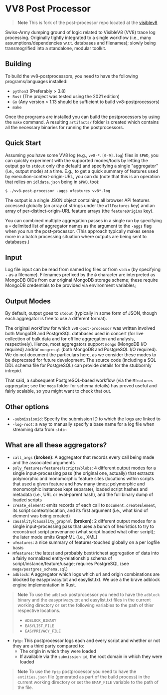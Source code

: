 # VV8 Post Processor

> **Note** This is fork of the post-processor repo located at the [visiblev8](https://github.com/wspr-ncsu/visiblev8)

Swiss-Army dumping ground of logic related to VisibleV8 (VV8) trace log processing.
Originally tightly integrated to a single workflow (i.e., many assumptions/dependencies w.r.t. databases and filenames); slowly being transmogrified into a standalone, modular toolkit.

## Building

To build the vv8-postprocessors, you need to have the following programs/languages installed:

* `python3` (Preferably > 3.8)
* `Rust` (The project was tested using the 2021 edition)
* `Go` (Any version > 1.13 should be sufficient to build vv8-postprocessors)
* `make`

Once the programs are installed you can build the postprocessors by using the `make` command. A resulting `artifacts/` folder is created which contains all the necessary binaries for running the postprocessors.

## Quick Start

Assuming you have some VV8 log (e.g., `vv8-*.[0-9].log`) files in `$PWD`, you can quickly experiment with the supported modes/tools by letting the output go to `stdout` only (the default) and specifying a single "aggregator" (i.e., output mode) at a time.  E.g., to get a quick summary of features used by execution-context-origin-URL, you can do (note that this is an operation that relies on `idldata.json` being in `$PWD`, too):

```$ ./vv8-post-processor -aggs ufeatures vv8*.log```

The output is a single JSON object containing all browser API features accessed globally (an array of strings under the `allFeatures` key) and an array of per-distinct-origin-URL feature arrays (the `featureOrigins` key).

You can combined multiple aggregation passes in a single run by specifying a `+` delimited list of aggregator names as the argument to the `-aggs` flag when you run the post-processor.  (This approach typically makes sense more in a batch processing situation where outputs are being sent to databases.)

## Input

Log file input can be read from named log files or from `stdin` (by specifying `-` as a filename).
Filenames prefixed by the `@` character are interpreted as MongoDB OIDs from our original MongoDB storage scheme; these require MongoDB credentials to be provided via environment variables;

## Output Modes

By default, output goes to `stdout` (typically in some form of JSON, though each aggregator is free to use a different format).

The original workflow for which `vv8-post-processor` was written involved both MongoDB and PostgreSQL databases used in concert (for live collection of bulk data and for offline aggregation and analysis, respectively).  Hence, most aggregators support `mongo` (MongoDB I/O required) and/or `mongresql` (both MongoDB and PostgreSQL I/O required).  We do not document the particulars here, as we consider these modes to be deprecated for future development.  The source code (including a SQL DDL schema file for PostgreSQL) can provide details for the stubbornly intrepid.

That said, a subsequent PostgreSQL-based workflow (via the `Mfeatures` aggregator; see the `mega` folder for schema details) has proved useful and fairly scalable, so you might want to check that out.

## Other options

* `-submissionid`: Specify the submission ID to which the logs are linked to
* `-log-root`: a way to manually specify a base name for a log file when streaming data from `stdin`

## What are all these aggregators?

* `call_args` **(broken)**: A aggregator that records every call being made and the associated arguments
* `poly_features/features`/`scripts`/`blobs`: 4 different output modes for a single input-processing pass (the original one, actually) that extracts polymorphic and monomorphic feature sites (locations within scripts that used a given feature and how many times; polymorphic and monomorphic instances kept separate), loaded script hashes and metadata (i.e.,  URL or eval-parent hash), and the full binary dump of loaded scripts
* `create_element`: emits records of each call to `Document.createElement`, its script context/location, and its first argument (i.e., what kind of element was being created)
* `causality`/`causality_graphml` **(broken)**: 2 different output modes for a single input-processing pass that uses a bunch of heuristics to try to reconstruct script provenance (what script loaded what other script); the later mode emits GraphML (i.e., XML)
* `ufeatures`: a nice summary of features-touched globally on a per logfile basis
* `Mfeatures`: the latest and probably best/richest aggregation of data into a fairly normalized entity-relationship schema of script/instance/feature/usage; requires PostgreSQL (see `mega/postgres_schema.sql`)
* `adblock`: A aggregator which logs which url and origin combinations are blocked by easyprivacy.txt and easylist.txt. We use a the brave adblock engine implementation in Rust.

> **Note**
> To use the `adblock` postprocessor you need to have the `adblock` binary and the easyprivacy.txt and easylist.txt files in the current working directory or set the following variables to the path of thier respective locations.
>
> * `ADBLOCK_BINARY`
> * `EASYLIST_FILE`
> * `EASYPRIVACY_FILE`

* `fptp`: This postprocessor logs each and every script and whether or not they are a third party compared to:
  * The origin in which they were loaded
  * If available via the `submission id`, the root domain in which they were loaded

> **Note**
> To use the `fptp` postprocessor you need to have the `entities.json` file (generated as part of the build process) in the current working directory or set the `EMAP_FILE` variable to the path of the file.
